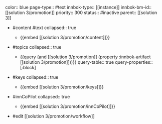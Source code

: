 color:: blue
page-type:: #text
innbok-type:: [[instance]]
innbok-bm-id:: [[solution 3/promotion]]
priority:: 300
status:: #inactive
parent:: [[solution 3]]

- #content #text
  collapsed:: true
	- {{embed [[solution 3/promotion/content]]}}
- #topics
   collapsed:: true
    - {{query (and [[solution 3/promotion]] (property :innbok-artifact [[solution 3/promotion]]))}}
      query-table:: true
      query-properties:: [:block]
- #keys
  collapsed:: true
	- {{embed [[solution 3/promotion/keys]]}}
- #innCoPilot
   collapsed:: true
	 - {{embed [[solution 3/promotion/innCoPilot]]}}

- #edit [[solution 3/promotion/workflow]]

